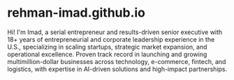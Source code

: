 # rehman-imad.github.io
Hi! I'm Imad, a serial entrepreneur and results-driven senior executive with 18+ years of entrepreneurial and corporate leadership experience in the U.S., specializing in scaling startups, strategic market expansion, and operational excellence. Proven track record in launching and growing multimillion-dollar businesses across technology, e-commerce, fintech, and logistics, with expertise in AI-driven solutions and high-impact partnerships. 
